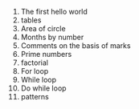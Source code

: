 1) The first hello world
2) tables  
3) Area of circle
4) Months by number
5) Comments on the basis of marks
6) Prime numbers
7) factorial
8) For loop
9) While loop
10) Do while loop
11) patterns
   
